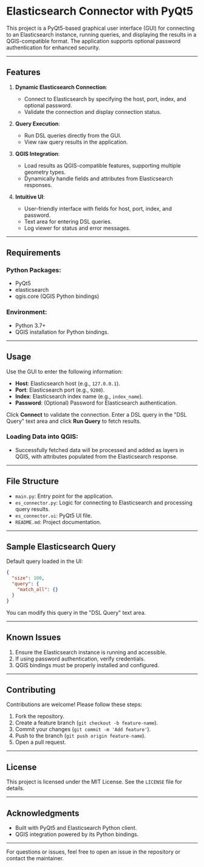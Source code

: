 # Elasticsearch Connector with PyQt5

This project is a PyQt5-based graphical user interface (GUI) for connecting to an Elasticsearch instance, running queries, and displaying the results in a QGIS-compatible format. The application supports optional password authentication for enhanced security.

---

## Features

1. **Dynamic Elasticsearch Connection**:
   - Connect to Elasticsearch by specifying the host, port, index, and optional password.
   - Validate the connection and display connection status.

2. **Query Execution**:
   - Run DSL queries directly from the GUI.
   - View raw query results in the application.

3. **QGIS Integration**:
   - Load results as QGIS-compatible features, supporting multiple geometry types.
   - Dynamically handle fields and attributes from Elasticsearch responses.

4. **Intuitive UI**:
   - User-friendly interface with fields for host, port, index, and password.
   - Text area for entering DSL queries.
   - Log viewer for status and error messages.

---

## Requirements

### Python Packages:
- PyQt5
- elasticsearch
- qgis.core (QGIS Python bindings)

### Environment:
- Python 3.7+
- QGIS installation for Python bindings.

---

## Usage

Use the GUI to enter the following information:
   - **Host**: Elasticsearch host (e.g., `127.0.0.1`).
   - **Port**: Elasticsearch port (e.g., `9200`).
   - **Index**: Elasticsearch index name (e.g., `index_name`).
   - **Password**: (Optional) Password for Elasticsearch authentication.

Click **Connect** to validate the connection.
Enter a DSL query in the "DSL Query" text area and click **Run Query** to fetch results.

### Loading Data into QGIS:

- Successfully fetched data will be processed and added as layers in QGIS, with attributes populated from the Elasticsearch response.

---

## File Structure

- `main.py`: Entry point for the application.
- `es_connector.py`: Logic for connecting to Elasticsearch and processing query results.
- `es_connector.ui`: PyQt5 UI file.
- `README.md`: Project documentation.

---

## Sample Elasticsearch Query

Default query loaded in the UI:
```json
{
  "size": 100,
  "query": {
    "match_all": {}
  }
}
```
You can modify this query in the "DSL Query" text area.

---

## Known Issues

1. Ensure the Elasticsearch instance is running and accessible.
2. If using password authentication, verify credentials.
3. QGIS bindings must be properly installed and configured.

---

## Contributing

Contributions are welcome! Please follow these steps:
1. Fork the repository.
2. Create a feature branch (`git checkout -b feature-name`).
3. Commit your changes (`git commit -m 'Add feature'`).
4. Push to the branch (`git push origin feature-name`).
5. Open a pull request.

---

## License

This project is licensed under the MIT License. See the `LICENSE` file for details.

---

## Acknowledgments

- Built with PyQt5 and Elasticsearch Python client.
- QGIS integration powered by its Python bindings.

---

For questions or issues, feel free to open an issue in the repository or contact the maintainer.

